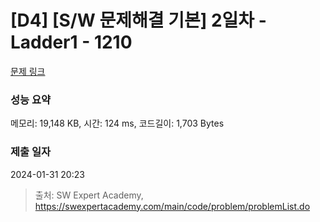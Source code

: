 # [D4] [S/W 문제해결 기본] 2일차 - Ladder1 - 1210 

[문제 링크](https://swexpertacademy.com/main/code/problem/problemDetail.do?contestProbId=AV14ABYKADACFAYh) 

### 성능 요약

메모리: 19,148 KB, 시간: 124 ms, 코드길이: 1,703 Bytes

### 제출 일자

2024-01-31 20:23



> 출처: SW Expert Academy, https://swexpertacademy.com/main/code/problem/problemList.do